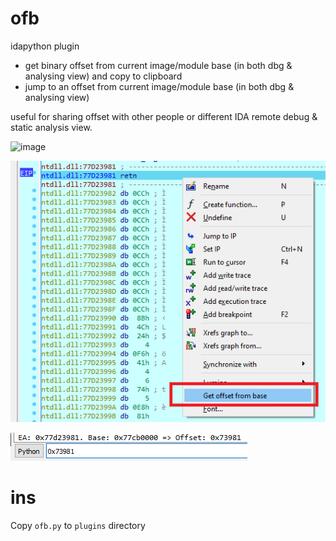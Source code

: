 # ofb

idapython plugin
- get binary offset from current image/module base (in both dbg & analysing view) and copy to clipboard
- jump to an offset from current image/module base (in both dbg & analysing view)

useful for sharing offset with other people or different IDA remote debug & static analysis view.

![image](https://user-images.githubusercontent.com/7029140/110701077-af3ac100-822b-11eb-971a-72f8fed2ccb4.png)

![Alt text](1.png?raw=true "Title")

![Alt text](2.png?raw=true "Title")

# ins

Copy `ofb.py` to `plugins` directory
